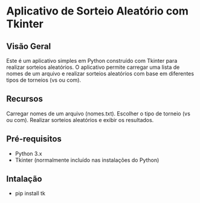 # Aplicativo de Sorteio Aleatório com Tkinter
## Visão Geral
Este é um aplicativo simples em Python construído com Tkinter para realizar sorteios aleatórios. O aplicativo permite carregar uma lista de nomes de um arquivo e realizar sorteios aleatórios com base em diferentes tipos de torneios (vs ou com).

## Recursos
Carregar nomes de um arquivo (nomes.txt).
Escolher o tipo de torneio (vs ou com).
Realizar sorteios aleatórios e exibir os resultados.


## Pré-requisitos
* Python 3.x
* Tkinter (normalmente incluído nas instalações do Python)

## Intalação 
* pip install tk
